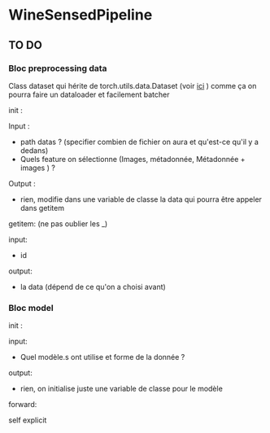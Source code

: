 # WineSensedPipeline


## TO DO

### Bloc preprocessing data
Class dataset qui hérite de torch.utils.data.Dataset  (voir [ici](https://pytorch.org/tutorials/beginner/data_loading_tutorial.html) ) comme ça on pourra faire un dataloader et facilement batcher

init :

Input :
- path datas ? (specifier combien de fichier on aura et qu'est-ce qu'il y a dedans)
- Quels feature on sélectionne (Images, métadonnée, Métadonnée + images ) ?

Output :
- rien, modifie dans une variable de classe la data qui pourra être appeler dans getitem


getitem: (ne pas oublier les _)

input:
- id

output:
- la data (dépend de ce qu'on a choisi avant)

### Bloc model 
init :

input:
- Quel modèle.s ont utilise et forme de la donnée ?

output:

- rien, on initialise juste une variable de classe pour le modèle

forward:

self explicit
